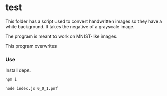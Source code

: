 # test

This folder has a script used to convert handwritten images
so they have a white background.  It takes the negative of
a grayscale image.

The program is meant to work on MNIST-like images.

This program overwrites

### Use

Install deps.

```sh
npm i
```

```sh
node index.js 0_0_1.pnf
```

